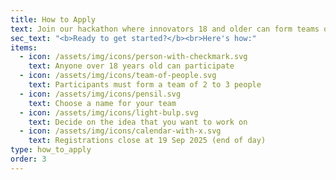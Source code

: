 ```yaml
---
title: How to Apply
text: Join our hackathon where innovators 18 and older can form teams of 2-3 members to code, create, and compete for exciting prizes - but hurry, registration closes on September 19, 2025!
sec_text: "<b>Ready to get started?</b><br>Here's how:"
items:
  - icon: /assets/img/icons/person-with-checkmark.svg
    text: Anyone over 18 years old can participate
  - icon: /assets/img/icons/team-of-people.svg
    text: Participants must form a team of 2 to 3 people
  - icon: /assets/img/icons/pensil.svg
    text: Choose a name for your team
  - icon: /assets/img/icons/light-bulp.svg
    text: Decide on the idea that you want to work on
  - icon: /assets/img/icons/calendar-with-x.svg
    text: Registrations close at 19 Sep 2025 (end of day)
type: how_to_apply
order: 3
---
```

